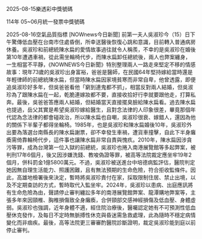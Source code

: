 
2025-08-15樂透彩中獎號碼

                                
114年 05~06月統一發票中獎號碼
                             
2025-08-16空氣品質指標
                              [NOWnews今日新聞] 前第一夫人吳淑珍今（15）日下午驚傳低血壓在台南市住處昏倒，所幸送醫後恢復心跳和意識，目前轉入普通病房休養。吳淑珍和前總統陳水扁的愛情故事過往就令人稱羨，不幸的是吳淑珍在婚後第10年遭遇車禍，從此需坐輪椅代步，而陳水扁卸任總統後，兩人也弊案纏身，一生相當不平靜，《NOWNEWS今日新聞》特別整理兩人一路走來堅定不移的情感故事：現年73歲的吳淑珍出身富裕，爸爸是醫師，在民國64年堅持嫁給當時還是年輕律師的前總統陳水扁，但當時陳水扁因家境貧寒而非常自卑，他曾透露，即便追吳淑珍好多年，但吳爸爸看他「窮到連鬼都不抓」，相當反對兩人結婚，但吳淑珍為了跟陳水扁在一起，乾脆連嫁妝都不要，直接收拾好行李就要跟他走，打算私奔。最後，吳爸爸答應兩人結婚，但結婚當天直接擺臭臉給陳水扁看。過去陳水扁也提過，岳父其實是希望吳淑珍嫁給醫生，且對念法律的人印象很差，畢竟那個年代認為念法律的都會碰政治，所以陳水扁也自嘲，吳淑珍很衰、嫁錯人，還因為他的關係下半輩子都得坐輪椅。1985年，也是吳淑珍和陳水扁婚後10年，吳淑珍外出要為落選台南縣長的陳水扁謝票，卻不幸發生車禍，遭貨車撞擊，自此下半身癱瘓需倚靠輪椅代步，這件事也讓陳水扁非常自責與愧疚。2010年，陳水扁因涉貪污等罪，成為台灣第一位入獄的前總統，吳淑珍也捲入南港展覽館等多起弊案，被判刑17年6個月，後又因涉嫌洗錢、教唆偽證等罪，被高等法院裁定應坐牢19年2個月，併科罰金1億5800萬元。不過，吳淑珍被送進台中培德病監評估，醫院判定她因無自理生活能力、照護困難，且有無法預期的生命危險，符合拒收監條件。因此，高雄地檢署後來決定，暫時將吳淑珍責付在家，採取限制住居、禁止出境，以及不定期查訪的方式，暫時取代入監坐牢。2024年，吳淑珍以患病、出庭應訊將有生命危險為由，聲請停止審判纏訟多年的南港展覽館弊案、龍潭購地弊案等，主張多年來因頸椎、胸椎損傷致全身癱瘓，合併頸部交感神經損傷及低血壓、身體虛弱。吳淑珍也強調，近年身體不適，經住院治療後，醫囑認定她有不可預測性低血壓休克發作，及每日不定時無脈搏性休克與昏迷需急救處理，此為隨時不穩定病情變化而非痼疾。最後，高等法院更三審審酌醫院診斷證明，裁定吳淑珍能到庭以前停止審判。